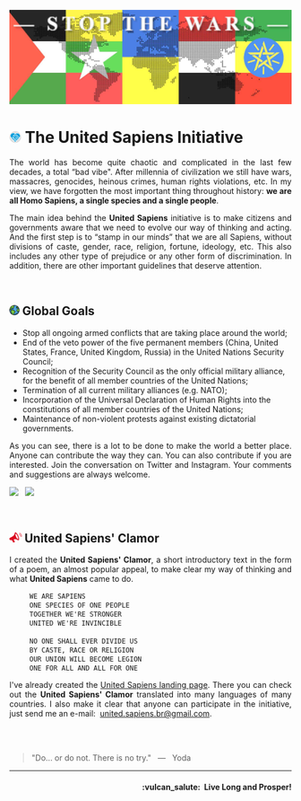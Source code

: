 ![United Sapiens banner](https://raw.githubusercontent.com/United-Sapiens/.github/main/assets/profile-banner.jpg)


# <img src="https://raw.githubusercontent.com/United-Sapiens/.github/main/assets/unsap-icon.png" height="21px">  The United Sapiens Initiative

<p align="justify">The world has become quite chaotic and complicated in the last few decades, a total “bad vibe". After millennia of civilization we still have wars, massacres, genocides, heinous crimes, human rights violations, etc. In my view, we have forgotten the most important thing throughout history: <b>we are all Homo Sapiens, a single species and a single people</b>.</p>

<p align="justify">The main idea behind the <b>United Sapiens</b> initiative is to make citizens and governments aware that we need to evolve our way of thinking and acting. And the first step is to “stamp in our minds” that we are all Sapiens, without divisions of caste, gender, race, religion, fortune, ideology, etc. This also includes any other type of prejudice or any other form of discrimination. In addition, there are other important guidelines that deserve attention.</p>
<br />


## <img src="https://raw.githubusercontent.com/United-Sapiens/.github/main/assets/globe-icon.png" height="18px">  Global Goals

- Stop all ongoing armed conflicts that are taking place around the world;
- End of the veto power of the five permanent members (China, United States, France, United Kingdom, Russia) in the United Nations Security Council;
- Recognition of the Security Council as the only official military alliance, for the benefit of all member countries of the United Nations;
- Termination of all current military alliances (e.g. NATO);
- Incorporation of the Universal Declaration of Human Rights into the constitutions of all member countries of the United Nations;
- Maintenance of non-violent protests against existing dictatorial governments.

<p align="justify">As you can see, there is a lot to be done to make the world a better place. Anyone can contribute the way they can. You can also contribute if you are interested. Join the conversation on Twitter and Instagram. Your comments and suggestions are always welcome.</p>

<p>
    <a href="https://twitter.com/United_Sapiens" target="_blank"><img src="https://img.shields.io/badge/twitter-%23009DF7.svg?&style=for-the-badge&logo=twitter&logoColor=white" height=25></a> &nbsp;
    <a href="https://www.instagram.com/united_sapiens/" target="_blank"><img src="https://img.shields.io/badge/instagram-%23bc2a8d.svg?&style=for-the-badge&logo=instagram&logoColor=white" height=25></a>
</p>
<br />


## <img src="https://raw.githubusercontent.com/United-Sapiens/.github/main/assets/clamor-icon.png" height="18px">  United Sapiens' Clamor

<p align="justify">I created the <b>United Sapiens' Clamor</b>, a short introductory text in the form of a poem, an almost popular appeal, to make clear my way of thinking and what <b>United Sapiens</b> came to do.</p>

```
     WE ARE SAPIENS
     ONE SPECIES OF ONE PEOPLE
     TOGETHER WE'RE STRONGER
     UNITED WE'RE INVINCIBLE

     NO ONE SHALL EVER DIVIDE US
     BY CASTE, RACE OR RELIGION
     OUR UNION WILL BECOME LEGION
     ONE FOR ALL AND ALL FOR ONE
```

<p align="justify">I've already created the <a href="https://www.united-sapiens.org" target="_blank">United Sapiens landing page</a>. There you can check out the <b>United Sapiens' Clamor</b> translated into many languages of many countries. I also make it clear that anyone can participate in the initiative, just send me an e-mail:&nbsp; <a href="mailto:united.sapiens.br@gmail.com">united.sapiens.br@gmail.com</a>.</p>
<br /><br />


> "Do... or do not. There is no try." &nbsp; — &nbsp; Yoda

- - -

<h4 align="right">:vulcan_salute:&nbsp; Live Long and Prosper!</h4>